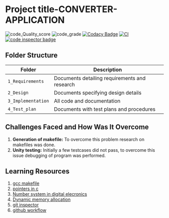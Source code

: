 
# Project title-CONVERTER-APPLICATION
![code_Quality_score](https://api.codiga.io/project/32441/score/svg)
![code_grade](https://api.codiga.io/project/32441/status/svg)
[![Codacy Badge](https://app.codacy.com/project/badge/Grade/f3cebf912c834b12a8368d578948851a)](https://www.codacy.com/gh/3114-HM/Stepin_Conversions/dashboard?utm_source=github.com&amp;utm_medium=referral&amp;utm_content=3114-HM/Stepin_Conversions&amp;utm_campaign=Badge_Grade)
[![CI](https://github.com/DINESHKUMARJEBASTINTR/M1_CONVERTER-APPLICATION/actions/workflows/main.yml/badge.svg)](https://github.com/DINESHKUMARJEBASTINTR/M1_CONVERTER-APPLICATION/actions/workflows/main.yml)
<a href="https://frontend.code-inspector.com/public/user/github/DINESHKUMARJEBASTINTR">
 <img src="https://code-inspector.com/public/badge/user/github/DINESHKUMARJEBASTINTR?style=light" alt="code inspector badge" />
</a>
## Folder Structure
Folder             | Description
-------------------| -----------------------------------------
`1_Requirements`   | Documents detailing requirements and research
`2_Design`         | Documents specifying design details
`3_Implementation` | All code and documentation
`4_Test_plan`      | Documents with test plans and procedures
## Challenges Faced and How Was It Overcome
1. **Generation of makefile:** To overcome this problem research on makefiles was done.
2. **Unity testing:** Initially a few testcases did not pass, to overcome this issue debugging of program was performed.
## Learning Resources
1. [gcc makefile](https://www3.ntu.edu.sg/home/ehchua/programming/cpp/gcc_make.html#zz-2.1)
2. [pointers in c](https://www.freecodecamp.org/news/pointers-in-c-are-not-as-difficult-as-you-think/)
3. [Number system in digital elecronics](https://learnabout-electronics.org/Digital/dig11.php)
4. [Dynamic memory allocation](https://www.programiz.com/c-programming/c-dynamic-memory-allocation)
5. [git inspector](https://github.com/ejwa/gitinspector.git)
6. [github workflow](https://docs.github.com/en/actions/learn-github-action)
